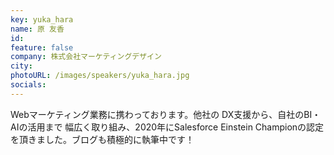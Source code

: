 ```yaml
---
key: yuka_hara
name: 原 友香
id: 
feature: false
company: 株式会社マーケティングデザイン
city: 
photoURL: /images/speakers/yuka_hara.jpg
socials:
---
```

Webマーケティング業務に携わっております。他社の DX支援から、自社のBI・AIの活用まで 幅広く取り組み、2020年にSalesforce Einstein Championの認定を頂きました。ブログも積極的に執筆中です！